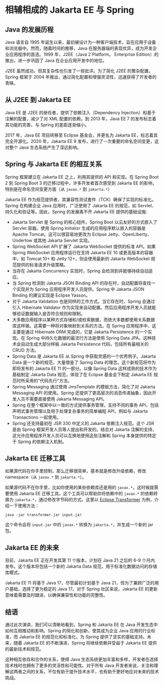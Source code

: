 # 相辅相成的 Jakarta EE 与 Spring


## Java 的发展历程

Java 语言自 1995 年诞生以来，最初被设计为一种客户端技术，旨在应用于设备和浏览器中。然而，随着时间的推移，Java 在服务器端的表现优异，成为开发企业应用程序的首选。1999 年，J2EE（Java 2 Platform， Enterprise Edition）的推出，进一步巩固了 Java 在企业应用开发中的地位。

J2EE 虽然成功，但其复杂性也引发了一些批评。为了简化 J2EE 的繁杂配置，Spring 框架于 2004 年推出，通过简化配置和增强灵活性，迅速获得了开发者的青睐。

## 从 J2EE 到 Jakarta EE

Java EE 是 J2EE 的继任者，提供了依赖注入（Dependency Injection）和基于注解的配置，减少了对 XML 配置的依赖。到 2013 年，Java EE 7 的发布标志着其功能的完善，与 Spring 的差距逐渐缩小。

2017 年，Java EE 项目转移至 Eclipse 基金会，并更名为 Jakarta EE，标志着其完全开源化。2020 年，Jakarta EE 9 发布，进行了一次重要的命名空间变更，这对整个 Java 生态系统产生了深远影响。

## Spring 与 Jakarta EE 的相互关系

Spring 框架建立在 Jakarta EE 之上，利用其提供的 API 和实现。在 Spring Boot 2 到 Spring Boot 3 的迁移过程中，许多开发者首次感受到 Jakarta EE 的影响，特别是在命名空间变更方面（从 `javax.*` 到 `jakarta.*`）

Jakarta EE 作为规范提供者，其兼容性测试套件（TCK）确保了实现的标准化。Spring 在构建企业 Java 应用时，广泛使用了 Jakarta EE 的规范，如 Servlet、持久化和验证等。因此，Spring 的发展离不开 Jakarta EE 提供的基础设施:

 - Jakarta Servlet 是 Spring 的核心组件。Spring Boot 以云友好的方式嵌入了 Servlet 容器。使用 Spring Initializr 生成的应用程序默认嵌入的容器是 Apache Tomcat。这可以很容易地更改为 Eclipse Jetty、OpenLiberty、Undertow 或其他 Jakarta Servlet 实现。 
 - Spring WebSocket API 扩展了 Jakarta WebSocket 提供的标准 API。如果 Spring WebSocket 应用程序运行在支持 Jakarta EE 10 或更高版本的容器中，如 Tomcat 10+ 和 Jetty 12+，则会使用最新的 Jakarta WebSocket 规范提供的标准请求升级策略。 
 - 当存在 Jakarta Concurrency 实现时，Spring 会检测到并能够持续自动适应。 
 - 当 Spring 检测到 Jakarta JSON Binding API 的存在时，自动配置将查找一个实现并为 Spring 应用程序开发人员提供。Spring 中 Jakarta JSON Binding 的建议实现是 Eclipse Yasson。 
 - 对于 Jakarta Validation 也是同样的工作方式。当它存在时，Spring 会通过引入 Hibernate Validator 作为实现来自动配置。然后应用程序开发人员就能够验证数据输入是否符合规则和限制。 
 - 大多数应用程序以某种方式存储和/或检索数据，而绝大多数都使用关系数据库这样做。这需要一种将对象映射到关系的方法。在 Spring 应用程序中，这主要是通过 Hibernate ORM 完成的，它是 Jakarta Persistence 的一个实现。在 Spring 中持久化数据的最流行方法是使用 Spring Data JPA。这种技术会自动生成大部分样板 Jakarta Persistence 代码，包括所有最相关的 CRUD 方法。 
 - Spring Data 是 Jakarta EE 从 Spring 中获取灵感的一个优秀例子。Jakarta Data 是一个新的规范，大量借鉴了 Spring Data 的理念。这个新规范将作为即将发布的 Jakarta EE 11 的一部分。以像 Spring Data 这样成熟的技术作为基础制定 Jakarta Data 规范，体现了在 Eclipse 基金会下制定 Jakarta EE 规范时所采用的"代码先行"方法。 
 - Spring Messaging 通过使用 JmsTemplate 的模板方法，简化了对 Jakarta Messaging API 的使用。Spring 还提供了更高层次的消息传递抽象，因此开发人员不需要直接使用 Jakarta Messaging API。 
 - Spring 在整个框架中以一致的方式提供事务管理，支持不同的事务 API，包括声明式事务管理以及用于处理复杂事务的简单编程 API，例如与 Jakarta Transactions 一起使用。 
 - Spring 还支持最初在 JSR 330 中定义的 Jakarta 依赖注入规范。这个 JSR 是由 Spring 框架开发人员等人提出和开发的。结合对 Jakarta 注解的支持，这允许应用程序开发人员可以互换地使用这些注解和 Spring 本身提供的特定于 Spring 的依赖注入机制。

## Jakarta EE 迁移工具

如果源代码在你手里控制，那么迁移很简单，基本就是修改升级依赖，修改 namespace（从 `javax.*` 到 `jakarta.*`）。

如果源代码不在你手里，比如你使用的某些依赖库还是用的 `javax.*`，这时候就需要使用 Jakarta EE 迁移工具。这个工具可以帮助你将依赖中的 `javax.*` 的依赖转换为 `jakarta.*`，通过修改字节码的方式。这里以 [Eclipse Transformer](https://github.com/eclipse/transformer) 为例，介绍一下使用方法：

```
java -jar transformer.jar input.jar
```
这个命令会将 `input.jar` 中的 `javax.*` 转换为 `jakarta.*`，并生成一个新的 jar 包。




## Jakarta EE 的未来

目前，Jakarta EE 正在开发其第 11 个版本，计划在 Java 21 之后的 6-9 个月内发布。这个版本将包括一个新的 Jakarta Data 规范，用于标准化数据访问的存储库模式。

Jakarta EE 11 将基于 Java 17，尽管最初计划基于 Java 21，但为了兼顾广泛的用户基础，选择了更为稳定的 Java 17。对于 Spring 社区来说，Jakarta EE 的更新意味着需要及时跟进，以确保兼容性和功能的完整性。

## 结语

通过此次演讲，我们可以清晰地看到，Spring 和 Jakarta EE 在 Java 开发生态中如何互相推动和影响。Spring 的简化和创新，使其成为企业 Java 应用的行业标准，而 Jakarta EE 的规范化和标准化，为 Spring 提供了坚实的基础支持。未来，随着 Jakarta EE 的不断演进，Spring 将继续依赖并受益于 Jakarta EE 提供的最新技术和规范。

这种相互依存和合作的关系，使得 Java 生态系统更加丰富和多样，开发者在选择技术栈时也拥有了更多的灵活性和可能性。对于所有 Java 开发者来说，关注和理解这两者之间的关系，不仅有助于提升技术水平，也有助于更好地应对未来的技术挑战。

